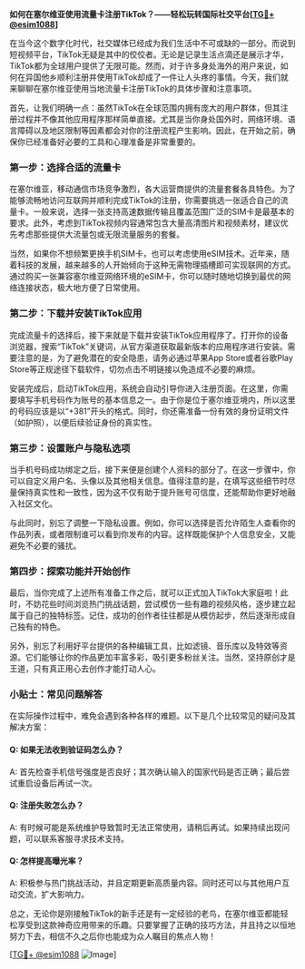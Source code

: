 **如何在塞尔维亚使用流量卡注册TikTok？——轻松玩转国际社交平台[[TG💪+ @esim1088](https://t.me/s/esim1088)]**

在当今这个数字化时代，社交媒体已经成为我们生活中不可或缺的一部分。而说到短视频平台，TikTok无疑是其中的佼佼者。无论是记录生活点滴还是展示才华，TikTok都为全球用户提供了无限可能。然而，对于许多身处海外的用户来说，如何在异国他乡顺利注册并使用TikTok却成了一件让人头疼的事情。今天，我们就来聊聊在塞尔维亚使用当地流量卡注册TikTok的具体步骤和注意事项。

首先，让我们明确一点：虽然TikTok在全球范围内拥有庞大的用户群体，但其注册过程并不像其他应用程序那样简单直接。尤其是当你身处国外时，网络环境、语言障碍以及地区限制等因素都会对你的注册流程产生影响。因此，在开始之前，确保你已经准备好必要的工具和心理准备是非常重要的。

### **第一步：选择合适的流量卡**
在塞尔维亚，移动通信市场竞争激烈，各大运营商提供的流量套餐各具特色。为了能够流畅地访问互联网并顺利完成TikTok的注册，你需要挑选一张适合自己的流量卡。一般来说，选择一张支持高速数据传输且覆盖范围广泛的SIM卡是最基本的要求。此外，考虑到TikTok视频内容通常包含大量高清图片和视频素材，建议优先考虑那些提供大流量包或无限流量服务的套餐。

当然，如果你不想频繁更换手机SIM卡，也可以考虑使用eSIM技术。近年来，随着科技的发展，越来越多的人开始倾向于这种无需物理插槽即可实现联网的方式。通过购买一张兼容塞尔维亚网络环境的eSIM卡，你可以随时随地切换到最优的网络连接状态，极大地方便了日常使用。

### **第二步：下载并安装TikTok应用**
完成流量卡的选择后，接下来就是下载并安装TikTok应用程序了。打开你的设备浏览器，搜索“TikTok”关键词，从官方渠道获取最新版本的应用程序进行安装。需要注意的是，为了避免潜在的安全隐患，请务必通过苹果App Store或者谷歌Play Store等正规途径下载软件，切勿点击不明链接以免造成不必要的麻烦。

安装完成后，启动TikTok应用，系统会自动引导你进入注册页面。在这里，你需要填写手机号码作为账号的基本信息之一。由于你是位于塞尔维亚境内，所以这里的号码应该是以“+381”开头的格式。同时，你还需准备一份有效的身份证明文件（如护照），以便后续验证身份的真实性。

### **第三步：设置账户与隐私选项**
当手机号码成功绑定之后，接下来便是创建个人资料的部分了。在这一步骤中，你可以自定义用户名、头像以及其他相关信息。值得注意的是，在填写这些细节时尽量保持真实性和一致性，因为这不仅有助于提升账号可信度，还能帮助你更好地融入社区文化。

与此同时，别忘了调整一下隐私设置。例如，你可以选择是否允许陌生人查看你的作品列表，或者限制谁可以看到你发布的内容。这样既能保护个人信息安全，又能避免不必要的骚扰。

### **第四步：探索功能并开始创作**
最后，当你完成了上述所有准备工作之后，就可以正式加入TikTok大家庭啦！此时，不妨花些时间浏览热门挑战话题，尝试模仿一些有趣的视频风格，逐步建立起属于自己的独特标签。记住，成功的创作者往往都是从模仿起步，然后逐渐形成自己独有的特色。

另外，别忘了利用好平台提供的各种编辑工具，比如滤镜、音乐库以及特效等资源。它们能够让你的作品更加丰富多彩，吸引更多粉丝关注。当然，坚持原创才是王道，只有真正用心去创作才能打动人心。

### **小贴士：常见问题解答**
在实际操作过程中，难免会遇到各种各样的难题。以下是几个比较常见的疑问及其解决方案：

#### Q: 如果无法收到验证码怎么办？
A: 首先检查手机信号强度是否良好；其次确认输入的国家代码是否正确；最后尝试重启设备后再试一次。

#### Q: 注册失败怎么办？
A: 有时候可能是系统维护导致暂时无法正常使用，请稍后再试。如果持续出现问题，可以联系客服寻求技术支持。

#### Q: 怎样提高曝光率？
A: 积极参与热门挑战活动，并且定期更新高质量内容。同时还可以与其他用户互动交流，扩大影响力。

总之，无论你是刚接触TikTok的新手还是有一定经验的老鸟，在塞尔维亚都能轻松享受到这款神奇应用带来的乐趣。只要掌握了正确的技巧方法，并且持之以恒地努力下去，相信不久之后你也能成为众人瞩目的焦点人物！

[[TG💪+ @esim1088](https://t.me/s/esim1088) ![Image](https://i.postimg.cc/4NQfJmqS/Snipaste-2025-05-13-00-14-12.png)]
